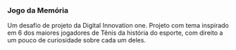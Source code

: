 ### Jogo da Memória
Um desafio de projeto da Digital Innovation one.
Projeto com tema inspirado em 6 dos maiores jogadores de Tênis da história do esporte, com direito a um pouco de curiosidade sobre cada um deles.
